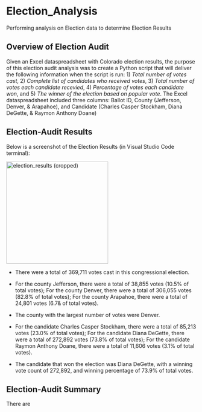 # Election_Analysis
Performing analysis on Election data to determine Election Results 


## Overview of Election Audit 

Given an Excel dataspreadsheet with Colorado election results, the purpose of this election audit analysis was to create a Python script that will deliver the following information when the script is run: 1) *Total number of votes cast*, 2) *Complete list of candidates who received votes*, 3) *Total number of votes each candidate recevied*, 4) *Percentage of votes each candidate won*, and 5) *The winner of the election based on popular vote*. The Excel dataspreadsheet included three columns: Ballot ID, County (Jefferson, Denver, & Arapahoe), and Candidate (Charles Casper Stockham, Diana DeGette, & Raymon Anthony Doane)


## Election-Audit Results 

Below is a screenshot of the Election Results (in Visual Studio Code terminal):

<img width="270" alt="election_results (cropped)" src="https://user-images.githubusercontent.com/107021231/177129529-39c6c4ce-f1ff-4c3f-9c5a-ae55a6231463.png">

* There were a total of 369,711 votes cast in this congressional election.

* For the county Jefferson, there were a total of 38,855 votes (10.5% of total votes);
  For the county Denver, there were a total of 306,055 votes (82.8% of total votes);
  For the county Arapahoe, there were a total of 24,801 votes (6.7& of total votes).
  
* The county with the largest number of votes were Denver. 

* For the candidate Charles Casper Stockham, there were a total of 85,213 votes (23.0% of total votes);
  For the candidate Diana DeGette, there were a total of 272,892 votes (73.8% of total votes);
  For the candidate Raymon Anthony Doane, there were a total of 11,606 votes (3.1% of total votes).
  
* The candidate that won the election was Diana DeGette, with a winning vote count of 272,892, and winning percentage of 73.9% of total votes.



## Election-Audit Summary 

There are 
